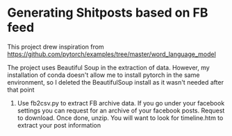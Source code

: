 # Generating Shitposts based on FB feed

This project drew inspiration from https://github.com/pytorch/examples/tree/master/word_language_model

The project uses Beautiful Soup in the extraction of data. However, my installation of conda doesn't allow me to install pytorch in the same environment, so I deleted the BeautifulSoup install as it wasn't needed after that point

1. Use fb2csv.py to extract FB archive data. If you go under your facebook settings you can request for an archive of your facebook posts. Request to download. Once done, unzip. You will want to look for timeline.htm to extract your post information

